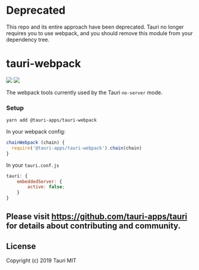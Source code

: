 # Deprecated

This repo and its entire approach have been deprecated. Tauri no longer requires
you to use webpack, and you should remove this module from your dependency tree.

# tauri-webpack

![](https://img.shields.io/npm/v/@tauri-apps/tauri-webpack.svg)
![](https://img.shields.io/github/workflow/status/tauri-apps/tauri-webpack/Sanity%20Test?label=tests)

The webpack tools currently used by the Tauri `no-server` mode.

### Setup

```bash
yarn add @tauri-apps/tauri-webpack
```

In your webpack config:

```js
chainWebpack (chain) {
  require('@tauri-apps/tauri-webpack').chain(chain)
}
```

In your `tauri.conf.js`

```js
tauri: {
	embeddedServer: {
		active: false;
	}
}
```

## Please visit https://github.com/tauri-apps/tauri for details about contributing and community.

## License

Copyright (c) 2019 Tauri MIT
